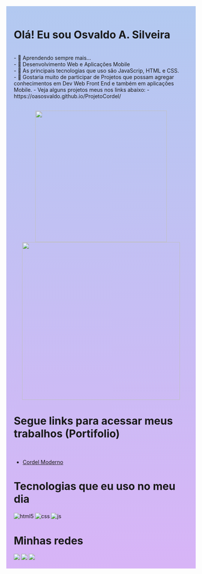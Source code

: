 <div style="padding: 20px; background-image: linear-gradient(to bottom, rgba(128, 166, 232, 0.598), rgba(179, 109, 241, 0.505));">
        <h1>Olá! Eu sou Osvaldo A. Silveira</h1><br>
        - 👀 Aprendendo sempre mais...<br> 
        - 👀 Desenvolvimento Web e Aplicações Mobile<br>
        - 🌱 As principais tecnologias que uso são JavaScrip, HTML e CSS.<br>
        - 💞️ Gostaria muito de participar de Projetos que possam agregar conhecimentos em Dev Web Front End e também em aplicações Mobile.
        - Veja alguns projetos meus nos links abaixo:
        - https://oasosvaldo.github.io/ProjetoCordel/
        <div style="padding-top: 30px;" align="center">
            <a href="https://github.com/oasosvaldo">
                <img width="350em"
                    src="https://github-readme-stats.vercel.app/api?username=oasosvaldo&show_icons=true&theme=dark&include_all_commits=true&count_private=true">
                <img width="420em"
                    src="https://github-readme-stats.vercel.app/api/top-langs/?username=oasosvaldo&layout=compact&langs_count=16&theme=dark">
            </a>
        </div>
        <div>
            <h1>Segue links para acessar meus trabalhos (Portifolio)</h1><br>
            <ul>
                <li>            
                <a href="https://oasosvaldo.github.io/ProjetoCordel/" target="_blank">
                Cordel Moderno</a>
                </li>
            </ul>
        </div>
        <h1>Tecnologias que eu uso no meu dia</h1>
        <div style="display: inline_block">
            <img align="center" alt="html5"
                src="https://img.shields.io/badge/HTML5-E34F26?style=for-the-badge&logo=html5&logoColor=white">
            <img align="center" alt="css"
                src="https://img.shields.io/badge/CSS3-1572B6?style=for-the-badge&logo=css3&logoColor=white">
            <img align="center" alt="js"
                src="https://img.shields.io/badge/JavaScript-F7DF1E?style=for-the-badge&logo=javascript&logoColor=black">
            <br>
        </div>
        <h1>Minhas redes</h1>
        <div style="display: inline_block">
            <a href="https://linkedin.com/in/osvaldo-silveira-7ba90140" target="_blank" rel="external"><img
                    src="https://img.shields.io/badge/-LinkedIn-%230077B5?style=for-the-badge&logo=linkedin&logoColor=white" target="_blank"></a>
            <a href="https://instagram.com/oasosvaldo" target="_blank"><img
                    src="https://img.shields.io/badge/Instagram-E4405F?style=for-the-badge&logo=instagram&logoColor=white"
                    target="_blank"></a>
            <a href="mailto:oasosvaldo@gmail.com"><img style="max-width: 100%; border-radios: 5em"
                    src="https://img.shields.io/badge/-Gmail-%23333?style=for-the-badge&amp;logo=gmail&amp;logoColor=white"></a>
        </div>
